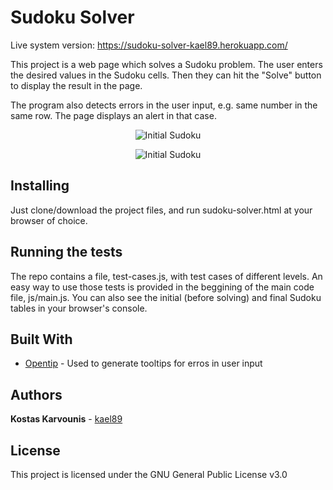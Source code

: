 # Sudoku Solver
Live system version: https://sudoku-solver-kael89.herokuapp.com/

This project is a web page which solves a Sudoku problem. The user enters the desired values in the Sudoku cells. Then they can hit the "Solve" button to display the result in the page. 

The program also detects errors in the user input, e.g. same number in the same row. The page displays an alert in that case.

<p align="center">
	<img src="https://cloud.githubusercontent.com/assets/20692464/26444204/bb4d8816-417e-11e7-90e4-a233912166e0.jpg" alt="Initial Sudoku">
</p>

<p align="center">
	<img src="https://cloud.githubusercontent.com/assets/20692464/26444205/bc4bb5f8-417e-11e7-8f48-aeb62d2f67bb.jpg" alt="Initial Sudoku">
</p>

## Installing
Just clone/download the project files, and run sudoku-solver.html at your browser of choice.

## Running the tests

The repo contains a file, test-cases.js, with test cases of different levels. An easy way to use those tests is provided in the beggining of the main code file, js/main.js. You can also see the initial (before solving) and final Sudoku tables in your browser's console.

## Built With
* [Opentip](http://www.opentip.org/) - Used to generate tooltips for erros in user input

## Authors
**Kostas Karvounis** - [kael89](https://github.com/kael89)

## License
This project is licensed under the GNU General Public License v3.0

